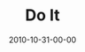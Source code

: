 ---
layout: message
category: message
series: "Game Change"
title: "Do It"
date: 2010-10-31-00-00
message_id: 644
audio-description: "Brian Tome talks about being faithful to what God had called us to do."
audio: "http://s3.amazonaws.com/crossroadsaudiomessages/gamechange04.mp3"
audio-title: "Game Change - Do It"
audio-duration: "58:22"
program-description: "Game Change - Do It (Program)"
program: "http://www.crossroads.net/players/media/hq/10_30-31_10Program.pdf"
program-title: "Game Change - Do It (Program)"
video-description: "Brian Tome talks about being faithful to what God has called us to do."
video-title: "Game Change - Do It"
video: "https://s3.amazonaws.com/crossroadsvideomessages/gamechange04.mp4"
video-poster: "https://www.crossroads.net/uploadedfiles/gamechange04_still.jpg"
---